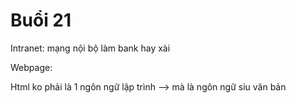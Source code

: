 # Buổi 21
Intranet: mạng nội bộ làm bank hay xài

Webpage: 

Html ko phải là 1 ngôn ngữ lập trình --> mà là ngôn ngữ siu văn bản